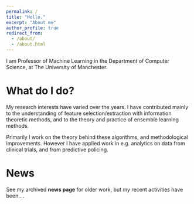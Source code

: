 ```yaml
---
permalink: /
title: "Hello."
excerpt: "About me"
author_profile: true
redirect_from: 
  - /about/
  - /about.html
---
```


I am Professor of Machine Learning in the Department of Computer Science, at The University of Manchester.


What do I do?
======
My research interests have varied over the years.  I have contributed mainly to the understanding of
feature selection/extraction with information theoretic methods, and to the theory and practice of ensemble learning methods.

Primarily I work on the theory behind these algorithms, and methodological improvements.
However I have applied work in  e.g. analytics on data from clinical trials, and from predictive policing.


News
======
See my archived <b>news page</b> for older work, but my recent activities have been....

